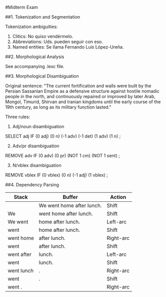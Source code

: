 #Midterm Exam

##1. Tokenization and Segmentation

Tokenization ambiguities:
1. Clitics: No quiso vendérmelo. 
2. Abbreviations: Uds. pueden seguir con eso.
3. Named entities: Se llama Fernando Luis López-Ureña. 

##2. Morphological Analysis

See accompanying .lexc file. 

##3. Morphological Disambiguation

Original sentence: "The current fortification and walls were built by the Persian Sassanian Empire as a defensive structure against hostile nomadic people in the north, and continuously repaired or improved by later Arab, Mongol, Timurid, Shirvan and Iranian kingdoms until the early course of the 19th century, as long as its military function lasted."

Three rules:

1. Adj/noun disambiguation

SELECT adj IF 
	(0 adj)
	(0 n)
	(-1 adv)
	(-1 det)
	(1 adv)
	(1 n) ;


2. Adv/pr disambiguation

REMOVE adv IF
	(0 adv)
	(0 pr)
	(NOT 1 cm)
	(NOT 1 sent) ;

3. N/vblex disambiguation

REMOVE vblex IF
	(0 vblex)
	(0 n)
	(-1 adj)
	(1 vblex) ;

##4. Dependency Parsing

| Stack        | Buffer                    | Action    |
|--------------|---------------------------|-----------|
|              | We went home after lunch. | Shift     |
| We           | went home after lunch.    | Shift     |
| We went      | home after lunch.         | Left-arc  |
| went         | home after lunch.         | Shift     |
| went home    | after lunch.              | Right-arc |
| went         | after lunch.              | Shift     |
| went after   | lunch.                    | Left-arc  |
| went         | lunch.                    | Shift     |
| went lunch   | .                         | Right-arc |
| went         | .                         | Shift     |
| went .       |                           | Right-arc |
